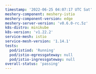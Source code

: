 ```yaml
---
timestamp: '2022-06-25 04:07:17 UTC Sat'
meshery-component: meshery-istio
meshery-component-version: edge
meshery-server-version: 'v0.6.0-rc.5z'
k8s-distro: minikube
k8s-version: 'v1.22.2'
service-mesh: istio
service-mesh-version: '1.14.1'
tests:
  pod/istiod: 'Running'
  pod/istio-egressgateway: null
  pod/istio-ingressgateway: null
overall-status: 'passing'
---
```

